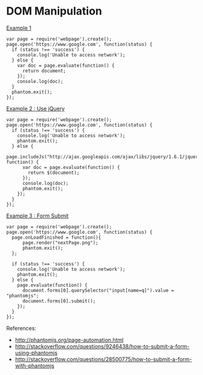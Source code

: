 # DOM Manipulation

[Example 1](examples/example1.js)

```
var page = require('webpage').create();
page.open('https://www.google.com', function(status) {
  if (status !== 'success') {
    console.log('Unable to access network');
  } else {
    var doc = page.evaluate(function() {
      return document;
    });
    console.log(doc);
  }
  phantom.exit();
});
```
[Example 2 : Use jQuery](examples/example2.js)

```
var page = require('webpage').create();
page.open('https://www.google.com', function(status) {
  if (status !== 'success') {
    console.log('Unable to access network');
    phantom.exit();
  } else {
    page.includeJs("http://ajax.googleapis.com/ajax/libs/jquery/1.6.1/jquery.min.js", function() {
      var doc = page.evaluate(function() {
        return $(document);
      });
      console.log(doc);
      phantom.exit();
    });
  }
});
```

[Example 3 : Form Submit](examples/example3.js)

```
var page = require('webpage').create();
page.open('https://www.google.com', function(status) {
  page.onLoadFinished = function(){
      page.render("nextPage.png");
      phantom.exit();
  };

  if (status !== 'success') {
    console.log('Unable to access network');
    phantom.exit();
  } else {
    page.evaluate(function() {
      document.forms[0].querySelector("input[name=q]").value = "phantomjs";
      document.forms[0].submit();
    });
  }
});
```

References:

* http://phantomjs.org/page-automation.html
* http://stackoverflow.com/questions/9246438/how-to-submit-a-form-using-phantomjs
* http://stackoverflow.com/questions/28500775/how-to-submit-a-form-with-phantomjs
